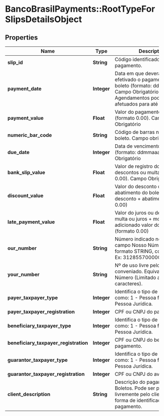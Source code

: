 # BancoBrasilPayments::RootTypeForSlipsDetailsObject

## Properties
Name | Type | Description | Notes
------------ | ------------- | ------------- | -------------
**slip_id** | **String** | Código identificador do pagamento. | [optional] 
**payment_date** | **Integer** | Data em que deverá ser efetivado o pagamento do boleto (formato: ddmmaaaa). Campo Obrigatório. Agendamentos poderão ser afetuados para até 180 dias | 
**payment_value** | **Float** | Valor do pagamento do boleto (formato 0.00). Campo Obrigatório | 
**numeric_bar_code** | **String** | Código de barras numérico do boleto. Campo obrigatório | 
**due_date** | **Integer** | Data de vencimento do boleto (formato: ddmmaaaa). Campo Obrigatório | 
**bank_slip_value** | **Float** | Valor de registro do boleto, sem descontos ou multas (formato 0.00). Campo Obrigatório | 
**discount_value** | **Float** | Valor do desconto ou do abatimento do boleto ou do desconto + abatimento (formato 0.00) | [optional] 
**late_payment_value** | **Float** | Valor do juros ou de mora ou multa ou juros + mora+ multa, adicionado valor do boleto (formato 0.00) | [optional] 
**our_number** | **String** | Número indicado no boleto no campo Nosso Número, no formato STRING, com 20 dígitos. Ex:  31285570000088000 | [optional] 
**your_number** | **String** | Nº de uso livre pelo cliente conveniado. Equivalente ao Seu Número (Limitado a 20 caracteres). | [optional] 
**payer_taxpayer_type** | **Integer** | Identifica o tipo de pessoa, como: 1 - Pessoa física 2 - Pessoa Jurídica. | [optional] 
**payer_taxpayer_registration** | **Integer** | CPF ou CNPJ do pagador. | [optional] 
**beneficiary_taxpayer_type** | **Integer** | Identifica o tipo de pessoa, como: 1 - Pessoa física 2 - Pessoa Jurídica. | 
**beneficiary_taxpayer_registration** | **Integer** | CPF ou CNPJ do beneficiário no pagamento. | 
**guarantor_taxpayer_type** | **Integer** | Identifica o tipo de pessoa, como: 1 - Pessoa física 2 - Pessoa Jurídica. | [optional] 
**guarantor_taxpayer_registration** | **Integer** | CPF ou CNPJ do avalista. | [optional] 
**client_description** | **String** | Descrição do pagamento de Boletos. Pode ser preenchido livremente pelo cliente como forma de identificação para o pagamento. | 

